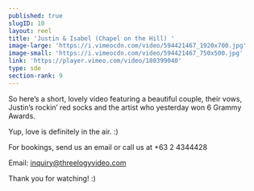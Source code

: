 ```yaml
---
published: true
slugID: 10
layout: reel
title: 'Justin & Isabel (Chapel on the Hill) '
image-large: 'https://i.vimeocdn.com/video/594421467_1920x700.jpg'
image-small: 'https://i.vimeocdn.com/video/594421467_750x500.jpg'
link: 'https://player.vimeo.com/video/180399040'
type: sde
section-rank: 9
---
```

So here’s a short, lovely video featuring a beautiful couple, their vows, Justin’s rockin’ red socks and the artist who yesterday won 6 Grammy Awards.

Yup, love is definitely in the air. :)

For bookings, send us an email or call us at +63 2 4344428

Email: inquiry@threelogyvideo.com

Thank you for watching! :)
